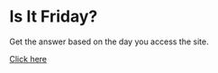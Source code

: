 # Is It Friday?
Get the answer based on the day you access the site.

[Click here](https://almeidamlucas.github.io/is_it_friday/)
